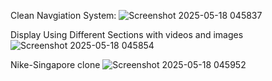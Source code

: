 Clean Navgiation System:
![Screenshot 2025-05-18 045837](https://github.com/user-attachments/assets/f850cb1d-2555-4a3b-8437-b8742e9471cc)

Display Using Different Sections with videos and images
![Screenshot 2025-05-18 045854](https://github.com/user-attachments/assets/e34e0d9e-610e-4f2a-bbeb-b3863be27bce)

Nike-Singapore clone
![Screenshot 2025-05-18 045952](https://github.com/user-attachments/assets/c132853b-6720-4d0b-b9fe-11cf4ae44cde)
